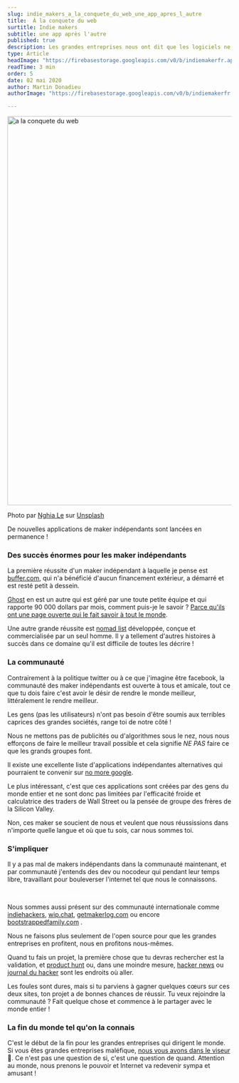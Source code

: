 ```yaml
---
slug: indie_makers_a_la_conquete_du_web_une_app_apres_l_autre
title:  À la conquete du web
surtitle: Indie makers
subtitle: une app après l'autre
published: true
description: Les grandes entreprises nous ont dit que les logiciels ne pouvaient pas être réalisés par une seule personne ou de petites équipes sans capital, nous leur prouvons chaque jour qu'ils ont tort.
type: Article
headImage: "https://firebasestorage.googleapis.com/v0/b/indiemakerfr.appspot.com/o/static%2Fnghia-le-v3dokm1nqcs-unsplash.jpg?alt=media&token=7effe83f-bd97-4c18-9a98-09cd0b548015"
readTime: 3 min
order: 5
date: 02 mai 2020
author: Martin Donadieu
authorImage: "https://firebasestorage.googleapis.com/v0/b/indiemakerfr.appspot.com/o/static%2Fprofil_martin.png?alt=media&token=845cecb1-7445-409d-8169-cc233f149071"

---
```

<img class="w-full rounded-lg" src="https://firebasestorage.googleapis.com/v0/b/indiemakerfr.appspot.com/o/static%2Fnghia-le-v3dokm1nqcs-unsplash.jpg?alt=media&token=7effe83f-bd97-4c18-9a98-09cd0b548015" alt="a la conquete du web" width="1310" height="873">

<p class="text-xs">Photo par <a href="https://unsplash.com/@lephunghia?utm_source=unsplash&utm_medium=referral&utm_content=creditCopyText">Nghia Le</a> sur <a href="https://unsplash.com/?utm_source=unsplash&utm_medium=referral&utm_content=creditCopyText">Unsplash</a></p>

De nouvelles applications de maker indépendants sont lancées en permanence !

### Des succès énormes pour les maker indépendants

La première réussite d'un maker indépendant à laquelle je pense est [buffer.com](https://buffer.com/), qui n'a bénéficié d'aucun financement extérieur, a démarré et est resté petit à dessein. 

[Ghost](https://ghost.org/) en est un autre qui est géré par une toute petite équipe et qui rapporte 90 000 dollars par mois, comment puis-je le savoir ? [Parce qu'ils ont une page ouverte qui le fait savoir à tout le monde](https://ghost.org/about/).

Une autre grande réussite est [nomad list](https://nomadlist.com/) développée, conçue et commercialisée par un seul homme. Il y a tellement d'autres histoires à succès dans ce domaine qu'il est difficile de toutes les décrire !

### La communauté

Contrairement à la politique twitter ou à ce que j'imagine être facebook, la communauté des maker indépendants est ouverte à tous et amicale, tout ce que tu dois faire c'est avoir le désir de rendre le monde meilleur, littéralement le rendre meilleur.

Les gens (pas les utilisateurs) n'ont pas besoin d'être soumis aux terribles caprices des grandes sociétés, range toi de notre côté !

Nous ne mettons pas de publicités ou d'algorithmes sous le nez, nous nous efforçons de faire le meilleur travail possible et cela signifie *NE PAS* faire ce que les grands groupes font.

Il existe une excellente liste d'applications indépendantes alternatives qui pourraient te convenir sur [no more google](https://nomoregoogle.com/).

Le plus intéressant, c'est que ces applications sont créées par des gens du monde entier et ne sont donc pas limitées par l'efficacité froide et calculatrice des traders de Wall Street ou la pensée de groupe des frères de la Silicon Valley.

Non, ces maker se soucient de nous et veulent que nous réussissions dans n'importe quelle langue et où que tu sois, car nous sommes toi.

### S'impliquer

Il y a pas mal de makers indépendants dans la communauté maintenant, et par communauté j'entends des dev ou nocodeur qui pendant leur temps libre, travaillant pour bouleverser l'internet tel que nous le connaissons.
<div class="flex w-full" ><a href="/makers" class="px-4 py-4 mx-auto font-medium border border-transparent rounded-md shadow-sm bg-orchid-300 hover:bg-orchid-600" style="color: white !important">Rejoin la seule communauté Française</a></div>

Nous sommes aussi présent sur des communauté internationale comme [indiehackers](http://indiehackers.com/), [wip.chat](http://wip.chat/), [getmakerlog.com](http://getmakerlog.com/) ou encore [bootstrappedfamily.com](https://vy.tc/nFhgf21) .

Nous ne faisons plus seulement de l'open source pour que les grandes entreprises en profitent, nous en profitons nous-mêmes.

Quand tu fais un projet, la première chose que tu devras rechercher est la validation, et [product hunt](https://producthunt.com/) ou, dans une moindre mesure, [hacker news](https://news.ycombinator.com/) ou [journal du hacker](https://www.journalduhacker.net/) sont les endroits où aller.

Les foules sont dures, mais si tu parviens à gagner quelques cœurs sur ces deux sites, ton projet a de bonnes chances de réussir. Tu veux rejoindre la communauté ? Fait quelque chose et commence à le partager avec le monde entier !

### La fin du monde tel qu'on la connais

C'est le début de la fin pour les grandes entreprises qui dirigent le monde. Si vous êtes grandes entreprises maléfique, [nous vous avons dans le viseur](https://genius.com/15311181) 🎯. Ce n'est pas une question de si, c'est une question de quand.
Attention au monde, nous prenons le pouvoir et Internet va redevenir sympa et amusant !

